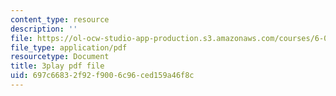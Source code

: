 ```yaml
---
content_type: resource
description: ''
file: https://ol-ocw-studio-app-production.s3.amazonaws.com/courses/6-034-artificial-intelligence-fall-2010/697c66832f92f9006c96ced159a46f8c_SXBG3RGr_Rc.pdf
file_type: application/pdf
resourcetype: Document
title: 3play pdf file
uid: 697c6683-2f92-f900-6c96-ced159a46f8c
---
```

